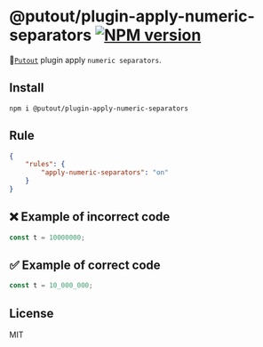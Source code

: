 # @putout/plugin-apply-numeric-separators [![NPM version][NPMIMGURL]][NPMURL]

[NPMIMGURL]: https://img.shields.io/npm/v/@putout/plugin-apply-numeric-separators.svg?style=flat&longCache=true
[NPMURL]: https://npmjs.org/package/@putout/plugin-apply-numeric-separators"npm"

🐊[`Putout`](https://github.com/coderaiser/putout) plugin apply `numeric separators`.

## Install

```
npm i @putout/plugin-apply-numeric-separators
```

## Rule

```json
{
    "rules": {
        "apply-numeric-separators": "on"
    }
}
```

## ❌ Example of incorrect code

```js
const t = 10000000;
```

## ✅ Example of correct code

```js
const t = 10_000_000;
```

## License

MIT
